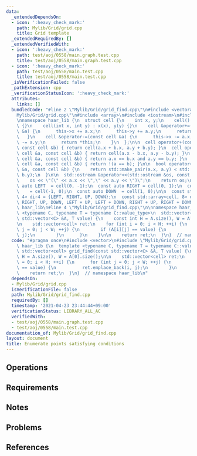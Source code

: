 ```yaml
---
data:
  _extendedDependsOn:
  - icon: ':heavy_check_mark:'
    path: Mylib/Grid/grid.cpp
    title: Grid template
  _extendedRequiredBy: []
  _extendedVerifiedWith:
  - icon: ':heavy_check_mark:'
    path: test/aoj/0558/main.graph.test.cpp
    title: test/aoj/0558/main.graph.test.cpp
  - icon: ':heavy_check_mark:'
    path: test/aoj/0558/main.test.cpp
    title: test/aoj/0558/main.test.cpp
  _isVerificationFailed: false
  _pathExtension: cpp
  _verificationStatusIcon: ':heavy_check_mark:'
  attributes:
    links: []
  bundledCode: "#line 2 \"Mylib/Grid/grid_find.cpp\"\n#include <vector>\n#line 2 \"\
    Mylib/Grid/grid.cpp\"\n#include <array>\n#include <iostream>\n#include <utility>\n\
    \nnamespace haar_lib {\n  struct cell {\n    int x, y;\n    cell() : x(0), y(0)\
    \ {}\n    cell(int x, int y) : x(x), y(y) {}\n    cell &operator+=(const cell\
    \ &a) {\n      this->x += a.x;\n      this->y += a.y;\n      return *this;\n \
    \   }\n    cell &operator-=(const cell &a) {\n      this->x -= a.x;\n      this->y\
    \ -= a.y;\n      return *this;\n    }\n  };\n\n  cell operator+(const cell &a,\
    \ const cell &b) { return cell(a.x + b.x, a.y + b.y); }\n  cell operator-(const\
    \ cell &a, const cell &b) { return cell(a.x - b.x, a.y - b.y); }\n  bool operator==(const\
    \ cell &a, const cell &b) { return a.x == b.x and a.y == b.y; }\n  bool operator!=(const\
    \ cell &a, const cell &b) { return !(a == b); }\n\n  bool operator<(const cell\
    \ &a, const cell &b) {\n    return std::make_pair(a.x, a.y) < std::make_pair(b.x,\
    \ b.y);\n  }\n\n  std::ostream &operator<<(std::ostream &os, const cell &a) {\n\
    \    os << \"(\" << a.x << \",\" << a.y << \")\";\n    return os;\n  }\n\n  const\
    \ auto LEFT  = cell(0, -1);\n  const auto RIGHT = cell(0, 1);\n  const auto UP\
    \    = cell(-1, 0);\n  const auto DOWN  = cell(1, 0);\n\n  const std::array<cell,\
    \ 4> dir4 = {LEFT, RIGHT, UP, DOWN};\n  const std::array<cell, 8> dir8 = {LEFT,\
    \ RIGHT, UP, DOWN, LEFT + UP, LEFT + DOWN, RIGHT + UP, RIGHT + DOWN};\n}  // namespace\
    \ haar_lib\n#line 4 \"Mylib/Grid/grid_find.cpp\"\n\nnamespace haar_lib {\n  template\
    \ <typename C, typename T = typename C::value_type>\n  std::vector<cell> grid_find(const\
    \ std::vector<C> &A, T value) {\n    const int H = A.size(), W = A[0].size();\n\
    \n    std::vector<cell> ret;\n    for (int i = 0; i < H; ++i) {\n      for (int\
    \ j = 0; j < W; ++j) {\n        if (A[i][j] == value) {\n          ret.emplace_back(i,\
    \ j);\n        }\n      }\n    }\n\n    return ret;\n  }\n}  // namespace haar_lib\n"
  code: "#pragma once\n#include <vector>\n#include \"Mylib/Grid/grid.cpp\"\n\nnamespace\
    \ haar_lib {\n  template <typename C, typename T = typename C::value_type>\n \
    \ std::vector<cell> grid_find(const std::vector<C> &A, T value) {\n    const int\
    \ H = A.size(), W = A[0].size();\n\n    std::vector<cell> ret;\n    for (int i\
    \ = 0; i < H; ++i) {\n      for (int j = 0; j < W; ++j) {\n        if (A[i][j]\
    \ == value) {\n          ret.emplace_back(i, j);\n        }\n      }\n    }\n\n\
    \    return ret;\n  }\n}  // namespace haar_lib\n"
  dependsOn:
  - Mylib/Grid/grid.cpp
  isVerificationFile: false
  path: Mylib/Grid/grid_find.cpp
  requiredBy: []
  timestamp: '2021-04-23 23:44:44+09:00'
  verificationStatus: LIBRARY_ALL_AC
  verifiedWith:
  - test/aoj/0558/main.graph.test.cpp
  - test/aoj/0558/main.test.cpp
documentation_of: Mylib/Grid/grid_find.cpp
layout: document
title: Enumerate points satisfying conditions
---
```


## Operations

## Requirements

## Notes

## Problems

## References
